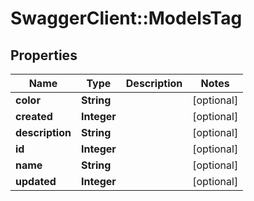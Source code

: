 # SwaggerClient::ModelsTag

## Properties
Name | Type | Description | Notes
------------ | ------------- | ------------- | -------------
**color** | **String** |  | [optional] 
**created** | **Integer** |  | [optional] 
**description** | **String** |  | [optional] 
**id** | **Integer** |  | [optional] 
**name** | **String** |  | [optional] 
**updated** | **Integer** |  | [optional] 


